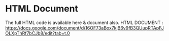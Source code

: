 # HTML Document
The full HTML code is available here & document also.
HTML DOCUMENT : https://docs.google.com/document/d/16OF73aBox7kjB6v9fB3QUupRTApFJOLXpThRf7bCJb8/edit?tab=t.0
